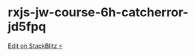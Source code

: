# rxjs-jw-course-6h-catcherror-jd5fpq

[Edit on StackBlitz ⚡️](https://stackblitz.com/edit/rxjs-jw-course-6h-catcherror-jd5fpq)